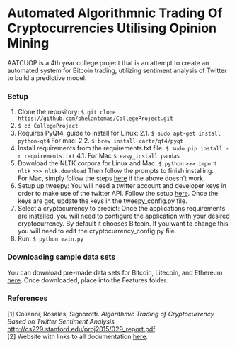 
  
# Automated Algorithmnic Trading Of Cryptocurrencies Utilising Opinion Mining

AATCUOP is a 4th year college project that is an attempt to create an automated system for Bitcoin trading, utilizing sentiment analysis of Twitter to build a predictive model.

### Setup
1. Clone the repository: `$ git clone https://github.com/phelantomas/CollegeProject.git`
2. `$ cd CollegeProject`
3. Requires PyQt4, guide to install for Linux:
	2.1. `$ sudo apt-get install python-qt4`
For mac:
	2.2. `$ brew install cartr/qt4/pyqt`
4. Install requirements from the requirements.txt file:
`$ sudo pip install -r requirements.txt`
	4.1. For Mac `$ easy_install pandas`
5. Download the NLTK corpora for Linux and Mac: 
`$ python` 
`>>> import nltk` 
`>>> nltk.download`
Then follow the prompts to finish installing.  
For Mac, simply follow the steps [here](http://nlpworkgroup.postach.io/post/install-nltk-for-python-2-7-on-mac-osx) if the above doesn't work.
6. Setup up tweepy:
You will need a twitter account and developer keys in order to make use of the twitter API. Follow the setup [here](https://dev.twitter.com/twitterkit/android/advanced-setup). Once the keys are got, update the keys in the tweepy_config.py file.
7. Select a cryptocurrency to predict:
Once the applications requirements are installed, you will need to configure the application with your desired cryptocurrency. By default it chooses Bitcoin. If you want to change this you will need to edit the cryptocurrency_config.py file.
8. Run: `$ python main.py`

### Downloading sample data sets
You can download pre-made data sets for Bitcoin, Litecoin, and Ethereum [here](https://drive.google.com/drive/folders/1HNm2PQ5S0rT9aoI6KvhhNoTgQoOcyU9T). Once downloaded, place into the Features folder.

### References
[1] Colianni, Rosales, Signorotti. *Algorithmic Trading of Cryptocurrency Based on Twitter Sentiment Analysis* http://cs229.stanford.edu/proj2015/029_report.pdf.  
[2] Website with links to all documentation [here](http://glasnost.itcarlow.ie/~softeng4/C00192548/index.html).
